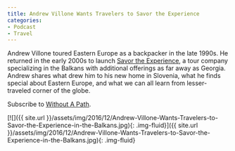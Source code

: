 ```yaml
---
title: Andrew Villone Wants Travelers to Savor the Experience
categories:
- Podcast
- Travel
---
```


Andrew Villone toured Eastern Europe as a backpacker in the late 1990s. He returned in the early 2000s to launch [Savor the Experience](http://savortheexperiencetours.com/), a tour company specializing in the Balkans with additional offerings as far away as Georgia. Andrew shares what drew him to his new home in Slovenia, what he finds special about Eastern Europe, and what we can all learn from lesser-traveled corner of the globe.

Subscribe to [Without A Path](https://itunes.apple.com/us/podcast/without-a-path/id1037475413?l=es&mt=2).

<!-- more -->

[![]({{ site.url }}/assets/img/2016/12/Andrew-Villone-Wants-Travelers-to-Savor-the-Experience-in-the-Balkans.jpg){: .img-fluid}]({{ site.url }}/assets/img/2016/12/Andrew-Villone-Wants-Travelers-to-Savor-the-Experience-in-the-Balkans.jpg){: .img-fluid}
